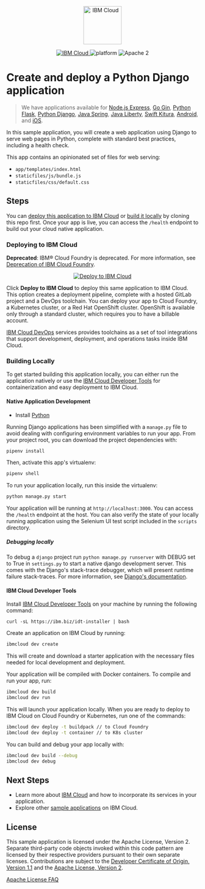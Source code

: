 <p align="center">
    <a href="https://cloud.ibm.com">
        <img src="https://cloud.ibm.com/media/docs/developer-appservice/resources/ibm-cloud.svg" height="100" alt="IBM Cloud">
    </a>
</p>


<p align="center">
    <a href="https://cloud.ibm.com">
    <img src="https://img.shields.io/badge/IBM%20Cloud-powered-blue.svg" alt="IBM Cloud">
    </a>
    <img src="https://img.shields.io/badge/platform-django-lightgrey.svg?style=flat" alt="platform">
    <img src="https://img.shields.io/badge/license-Apache2-blue.svg?style=flat" alt="Apache 2">
</p>


# Create and deploy a Python Django application

> We have applications available for [Node.js Express](https://github.com/IBM/node-express-app), [Go Gin](https://github.com/IBM/go-gin-app), [Python Flask](https://github.com/IBM/python-flask-app), [Python Django](https://github.com/IBM/python-django-app), [Java Spring](https://github.com/IBM/java-spring-app), [Java Liberty](https://github.com/IBM/java-liberty-app), [Swift Kitura](https://github.com/IBM/swift-kitura-app), [Android](https://github.com/IBM/android-app), and [iOS](https://github.com/IBM/ios-app).

In this sample application, you will create a web application using Django to serve web pages in Python, complete with standard best practices, including a health check.

This app contains an opinionated set of files for web serving:

- `app/templates/index.html`
- `staticfiles/js/bundle.js`
- `staticfiles/css/default.css`

## Steps

You can [deploy this application to IBM Cloud](https://cloud.ibm.com/developer/appservice/starter-kits/python-django-app) or [build it locally](#building-locally) by cloning this repo first. Once your app is live, you can access the `/health` endpoint to build out your cloud native application.

### Deploying to IBM Cloud

**Deprecated**: IBM® Cloud Foundry is deprecated. For more information, see [Deprecation of IBM Cloud Foundry](http://ibm.biz/ibmcf-announce).

<p align="center">
    <a href="https://cloud.ibm.com/developer/appservice/starter-kits/python-django-app">
    <img src="https://cloud.ibm.com/devops/setup/deploy/button_x2.png" alt="Deploy to IBM Cloud">
    </a>
</p>

Click **Deploy to IBM Cloud** to deploy this same application to IBM Cloud. This option creates a deployment pipeline, complete with a hosted GitLab project and a DevOps toolchain. You can deploy your app to Cloud Foundry, a Kubernetes cluster, or a Red Hat OpenShift cluster. OpenShift is available only through a standard cluster, which requires you to have a billable account.

[IBM Cloud DevOps](https://www.ibm.com/cloud/devops) services provides toolchains as a set of tool integrations that support development, deployment, and operations tasks inside IBM Cloud.

### Building Locally

To get started building this application locally, you can either run the application natively or use the [IBM Cloud Developer Tools](https://cloud.ibm.com/docs/cli?topic=cloud-cli-getting-started) for containerization and easy deployment to IBM Cloud.

#### Native Application Development

* Install [Python](https://www.python.org/downloads/)

Running Django applications has been simplified with a `manage.py` file to avoid dealing with configuring environment variables to run your app. From your project root, you can download the project dependencies with:

```bash
pipenv install
```

Then, activate this app's virtualenv:

```bash
pipenv shell
```

To run your application locally, run this inside the virtualenv:

```bash
python manage.py start
```

Your application will be running at `http://localhost:3000`.  You can access the `/health` endpoint at the host. You can also verify the state of your locally running application using the Selenium UI test script included in the `scripts` directory.

##### Debugging locally
To debug a `django` project run `python manage.py runserver` with DEBUG set to True in `settings.py` to start a native django development server. This comes with the Django's stack-trace debugger, which will present runtime failure stack-traces. For more information, see [Django's documentation](https://docs.djangoproject.com/en/2.0/ref/settings/).

#### IBM Cloud Developer Tools

Install [IBM Cloud Developer Tools](https://cloud.ibm.com/docs/cli?topic=cloud-cli-getting-started) on your machine by running the following command:
```
curl -sL https://ibm.biz/idt-installer | bash
```

Create an application on IBM Cloud by running:

```bash
ibmcloud dev create
```

This will create and download a starter application with the necessary files needed for local development and deployment.

Your application will be compiled with Docker containers. To compile and run your app, run:

```bash
ibmcloud dev build
ibmcloud dev run
```

This will launch your application locally. When you are ready to deploy to IBM Cloud on Cloud Foundry or Kubernetes, run one of the commands:

```bash
ibmcloud dev deploy -t buildpack // to Cloud Foundry
ibmcloud dev deploy -t container // to K8s cluster
```

You can build and debug your app locally with:

```bash
ibmcloud dev build --debug
ibmcloud dev debug
```

## Next Steps
* Learn more about [IBM Cloud](https://cloud.ibm.com) and how to incorporate its services in your application.
* Explore other [sample applications](https://cloud.ibm.com/developer/appservice/starter-kits) on IBM Cloud.

## License

This sample application is licensed under the Apache License, Version 2. Separate third-party code objects invoked within this code pattern are licensed by their respective providers pursuant to their own separate licenses. Contributions are subject to the [Developer Certificate of Origin, Version 1.1](https://developercertificate.org/) and the [Apache License, Version 2](https://www.apache.org/licenses/LICENSE-2.0.txt).

[Apache License FAQ](https://www.apache.org/foundation/license-faq.html#WhatDoesItMEAN)
